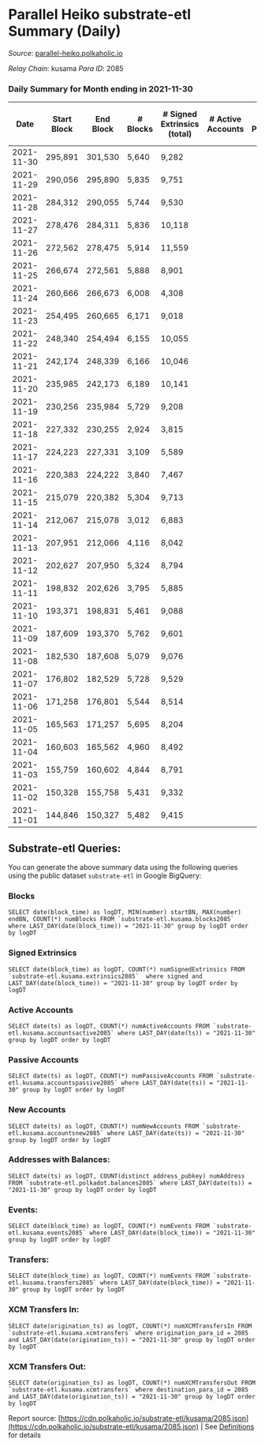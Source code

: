 # Parallel Heiko substrate-etl Summary (Daily)

_Source_: [parallel-heiko.polkaholic.io](https://parallel-heiko.polkaholic.io)

*Relay Chain*: kusama
*Para ID*: 2085



### Daily Summary for Month ending in 2021-11-30


| Date | Start Block | End Block | # Blocks | # Signed Extrinsics (total) | # Active Accounts | # Passive | # New | # Addresses with Balances | # Events | # Transfers | # XCM Transfers In | # XCM Transfers Out | Issues | 
| ---- | ----------- | --------- | -------- | --------------------------- | ----------------- | --------- | ----- | ------------------------- | -------- | ----------- | ------------------ | ------------------- | ------ |
| 2021-11-30 | 295,891 | 301,530 | 5,640 | 9,282 |  |  |  | 10,718 | 29,871 | 2 ($1,886.76) | 3 ($3,329.25) |   |  |
| 2021-11-29 | 290,056 | 295,890 | 5,835 | 9,751 |  |  |  | 10,716 | 31,200 | 1 ($35.77) | 1 ($333.70) |   |  |
| 2021-11-28 | 284,312 | 290,055 | 5,744 | 9,530 |  |  |  | 10,715 | 30,575 |   | 1 ($16.27) |   |  |
| 2021-11-27 | 278,476 | 284,311 | 5,836 | 10,118 |  |  |  | 10,714 | 40,774 | 6 ($1,438.12) | 3 ($1,027.77) | 3 ($3,845.92) |  |
| 2021-11-26 | 272,562 | 278,475 | 5,914 | 11,559 |  |  |  | 10,714 | 72,771 | 1 ($1.79) | 2 ($399.61) |   |  |
| 2021-11-25 | 266,674 | 272,561 | 5,888 | 8,901 |  |  |  | 10,711 | 29,582 |   |   |   |  |
| 2021-11-24 | 260,666 | 266,673 | 6,008 | 4,308 |  |  |  | 10,711 | 21,895 | 265 ($397,383.20) | 4 ($6,775.72) |   |  |
| 2021-11-23 | 254,495 | 260,665 | 6,171 | 9,018 |  |  |  | 10,502 | 30,384 |   |   |   |  |
| 2021-11-22 | 248,340 | 254,494 | 6,155 | 10,055 |  |  |  | 10,502 | 32,433 |   | 1 ($346.75) |   |  |
| 2021-11-21 | 242,174 | 248,339 | 6,166 | 10,046 |  |  |  | 10,501 | 32,431 |   |   |   |  |
| 2021-11-20 | 235,985 | 242,173 | 6,189 | 10,141 |  |  |  | 10,501 | 32,672 |   | 1 ($3.65) |   |  |
| 2021-11-19 | 230,256 | 235,984 | 5,729 | 9,208 |  |  |  | 10,500 | 29,889 | 1 ($0.89) |   |   |  |
| 2021-11-18 | 227,332 | 230,255 | 2,924 | 3,815 |  |  |  | 10,500 | 21,802 | 1,636 ($184,038.78) |   |   |  |
| 2021-11-17 | 224,223 | 227,331 | 3,109 | 5,589 |  |  |  | 8,872 | 17,403 |   | 1 ($371.35) |   |  |
| 2021-11-16 | 220,383 | 224,222 | 3,840 | 7,467 |  |  |  | 8,872 | 22,633 | 1 ($110.65) | 2 ($649.24) |   |  |
| 2021-11-15 | 215,079 | 220,382 | 5,304 | 9,713 |  |  |  | 8,871 | 75,131 | 8,843 ($5,144,136.38) | 1 ($422.55) |   |  |
| 2021-11-14 | 212,067 | 215,078 | 3,012 | 6,883 |  |  |  | 38 | 19,808 | 7 ($3,754.22) |   |   |  |
| 2021-11-13 | 207,951 | 212,066 | 4,116 | 8,042 |  |  |  | 38 | 24,379 | 7 ($3,822.54) | 6 ($611.97) | 2 ($569.89) |  |
| 2021-11-12 | 202,627 | 207,950 | 5,324 | 8,794 |  |  |  | 33 | 28,245 |   | 1 ($818.70) |   |  |
| 2021-11-11 | 198,832 | 202,626 | 3,795 | 5,885 |  |  |  | 32 | 19,371 |   | 1 ($450.40) |   |  |
| 2021-11-10 | 193,371 | 198,831 | 5,461 | 9,088 |  |  |  | 31 | 29,116 |   | 2 ($2,580.20) |   |  |
| 2021-11-09 | 187,609 | 193,370 | 5,762 | 9,601 |  |  |  | 29 | 30,735 |   | 1 ($503.63) |   |  |
| 2021-11-08 | 182,530 | 187,608 | 5,079 | 9,076 |  |  |  | 28 | 28,334 |   | 3 ($1,883.47) |   |  |
| 2021-11-07 | 176,802 | 182,529 | 5,728 | 9,529 |  |  |  | 25 | 30,533 | 1 ($48.73) | 2 ($29.61) |   |  |
| 2021-11-06 | 171,258 | 176,801 | 5,544 | 8,514 |  |  |  | 24 | 28,143 | 2 ($800.40) | 3 ($148.52) |   |  |
| 2021-11-05 | 165,563 | 171,257 | 5,695 | 8,204 |  |  |  | 22 | 27,822 |   | 3 ($927.63) |   |  |
| 2021-11-04 | 160,603 | 165,562 | 4,960 | 8,492 |  |  |  | 20 | 26,914 | 1 ($168.82) | 1 ($78.08) |   |  |
| 2021-11-03 | 155,759 | 160,602 | 4,844 | 8,791 |  |  |  | 19 | 27,293 |   | 3 ($249.67) |   |  |
| 2021-11-02 | 150,328 | 155,758 | 5,431 | 9,332 |  |  |  | 17 | 29,567 | 10 ($3,778.58) | 2 ($84.08) |   |  |
| 2021-11-01 | 144,846 | 150,327 | 5,482 | 9,415 |  |  |  | 16 | 29,797 |   |   |   |  |

## Substrate-etl Queries:
You can generate the above summary data using the following queries using the public dataset `substrate-etl` in Google BigQuery:


### Blocks
```
SELECT date(block_time) as logDT, MIN(number) startBN, MAX(number) endBN, COUNT(*) numBlocks FROM `substrate-etl.kusama.blocks2085`  where LAST_DAY(date(block_time)) = "2021-11-30" group by logDT order by logDT
```


### Signed Extrinsics
```
SELECT date(block_time) as logDT, COUNT(*) numSignedExtrinsics FROM `substrate-etl.kusama.extrinsics2085`  where signed and LAST_DAY(date(block_time)) = "2021-11-30" group by logDT order by logDT
```


### Active Accounts
```
SELECT date(ts) as logDT, COUNT(*) numActiveAccounts FROM `substrate-etl.kusama.accountsactive2085` where LAST_DAY(date(ts)) = "2021-11-30" group by logDT order by logDT
```


### Passive Accounts
```
SELECT date(ts) as logDT, COUNT(*) numPassiveAccounts FROM `substrate-etl.kusama.accountspassive2085` where LAST_DAY(date(ts)) = "2021-11-30" group by logDT order by logDT
```


### New Accounts
```
SELECT date(ts) as logDT, COUNT(*) numNewAccounts FROM `substrate-etl.kusama.accountsnew2085` where LAST_DAY(date(ts)) = "2021-11-30" group by logDT order by logDT
```


### Addresses with Balances:
```
SELECT date(ts) as logDT, COUNT(distinct address_pubkey) numAddress FROM `substrate-etl.polkadot.balances2085` where LAST_DAY(date(ts)) = "2021-11-30" group by logDT order by logDT
```


### Events:
```
SELECT date(block_time) as logDT, COUNT(*) numEvents FROM `substrate-etl.kusama.events2085` where LAST_DAY(date(block_time)) = "2021-11-30" group by logDT order by logDT
```


### Transfers:
```
SELECT date(block_time) as logDT, COUNT(*) numEvents FROM `substrate-etl.kusama.transfers2085` where LAST_DAY(date(block_time)) = "2021-11-30" group by logDT order by logDT
```


### XCM Transfers In:
```
SELECT date(origination_ts) as logDT, COUNT(*) numXCMTransfersIn FROM `substrate-etl.kusama.xcmtransfers` where origination_para_id = 2085 and LAST_DAY(date(origination_ts)) = "2021-11-30" group by logDT order by logDT
```


### XCM Transfers Out:
```
SELECT date(origination_ts) as logDT, COUNT(*) numXCMTransfersOut FROM `substrate-etl.kusama.xcmtransfers` where destination_para_id = 2085 and LAST_DAY(date(origination_ts)) = "2021-11-30" group by logDT order by logDT
```



Report source: [https://cdn.polkaholic.io/substrate-etl/kusama/2085.json](https://cdn.polkaholic.io/substrate-etl/kusama/2085.json) | See [Definitions](/DEFINITIONS.md) for details
